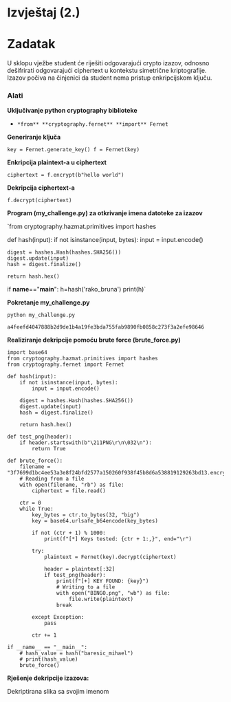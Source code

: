 # Izvještaj (2.)

# Zadatak

U sklopu vježbe student će riješiti odgovarajući crypto izazov, odnosno dešifrirati
odgovarajući ciphertext u kontekstu simetrične kriptografije. Izazov počiva na činjenici
da student nema pristup enkripcijskom ključu.

### **Alati**

**Uključivanje python cryptography biblioteke**

- `*from** **cryptography.fernet** **import** Fernet`

**Generiranje ključa**

`key = Fernet.generate_key()
f = Fernet(key)`

**Enkripcija plaintext-a u ciphertext**

`ciphertext = f.encrypt(b"hello world")`

**Dekripcija ciphertext-a**

`f.decrypt(ciphertext)`

**Program (my_challenge.py) za otkrivanje imena datoteke za izazov**

`from cryptography.hazmat.primitives import hashes

def hash(input):
	if not isinstance(input, bytes):
		input = input.encode()

	digest = hashes.Hash(hashes.SHA256())
	digest.update(input)
	hash = digest.finalize()

	return hash.hex()

if __name__=="__main__":
	h=hash('rako_bruna')
	print(h)`

**Pokretanje my_challenge.py**

`python my_challenge.py`

`a4feefd4047888b2d9de1b4a19fe3bda755fab9890fb0858c273f3a2efe98646`

**Realiziranje dekripcije pomoću brute force (brute_force.py)**

```
import base64
from cryptography.hazmat.primitives import hashes
from cryptography.fernet import Fernet

def hash(input):
    if not isinstance(input, bytes):
        input = input.encode()

    digest = hashes.Hash(hashes.SHA256())
    digest.update(input)
    hash = digest.finalize()

    return hash.hex()

def test_png(header):
    if header.startswith(b"\211PNG\r\n\032\n"):
        return True

def brute_force():
    filename = "3f7699d1bc4ee53a3e8f24bfd2577a150260f938f45b8d6a538819129263bd13.encrypted"
    # Reading from a file
    with open(filename, "rb") as file:
        ciphertext = file.read()

    ctr = 0
    while True:
        key_bytes = ctr.to_bytes(32, "big")
        key = base64.urlsafe_b64encode(key_bytes)

        if not (ctr + 1) % 1000:
            print(f"[*] Keys tested: {ctr + 1:,}", end="\r")

        try:
            plaintext = Fernet(key).decrypt(ciphertext)

            header = plaintext[:32]
            if test_png(header):
                print(f"[+] KEY FOUND: {key}")
                # Writing to a file
                with open("BINGO.png", "wb") as file:
                    file.write(plaintext)
                break

        except Exception:
            pass

        ctr += 1

if __name__ == "__main__":
    # hash_value = hash("baresic_mihael")
    # print(hash_value)
    brute_force()
```

**Rješenje dekripcije izazova:**

Dekriptirana slika sa svojim imenom